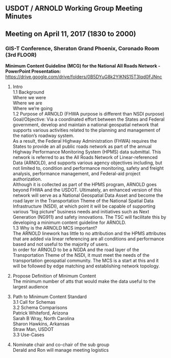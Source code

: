 ## USDOT / ARNOLD Working Group Meeting Minutes     
## Meeting on April 11, 2017   (1830 to 2000)  
### GIS-T Conference, Sheraton Grand Phoenix, Coronado Room (3rd FLOOR)  

**Minimum Content Guideline (MCG) for the National All Roads Network - PowerPoint Presentation:**    
https://drive.google.com/drive/folders/0B5DYuG8k2YIKNS15T3lqd0FJNnc   

1. Intro  
1.1 Background  
Where we were  
Where we are  
Where we’re going  
1.2 Purpose of ARNOLD (FHWA purpose is different than NSDI purpose)  
Goal/Objective: Via a coordinated effort between the States and Federal government, develop and maintain a national geospatial network that supports various activities related to the planning and management of the nation’s roadway system.  
As a result, the Federal Highway Administration (FHWA) requires the States to provide an all public roads network as part of the annual Highway Performance Monitoring System (HPMS) data submittal. This network is referred to as the All Roads Network of Linear-referenced Data (ARNOLD), and supports various agency objectives including, but not limited to, condition and performance monitoring, safety and freight analysis, performance management, and Federal-aid project authorization.  
Although it is collected as part of the HPMS program, ARNOLD goes beyond FHWA and the USDOT.  Ultimately, an enhanced version of this network will serve as a National Geospatial Data Asset and become the road layer in the Transportation Theme of the National Spatial Data Infrastructure (NSDI), at which point it will be capable of supporting various “big picture” business needs and initiatives such as Next Generation (NG911) and safety innovations.  The TSC will facilitate this by developing a minimum content guideline for ARNOLD.  
1.3 Why is the ARNOLD MCS important?  
The ARNOLD linework has little to no attribution and the HPMS attributes that are added via linear referencing are all conditions and performance based and not useful to the majority of users.  
In order for ARNOLD to be a NGDA and the road layer of the Transportation Theme of the NSDI, it must meet the needs of the transportation geospatial community.  The MCS is a start at this and it will be followed by edge matching and establishing network topology.  

2. Propose Definition of Minimum Content  
The minimum number of atts that would make the data useful to the largest audience  

3. Path to Minimum Content Standard  
3.1 Call for Schemas  
3.2 Schema Comparisons  
Patrick Whiteford, Arizona  
Sarah B Wray, North Carolina  
Sharon Hawkins, Arkansas  
Straw Man, USDOT  
3.3 Use-Cases  

4. Nominate chair and co-chair of the sub group  
Derald and Ron will manage meeting logistics  
